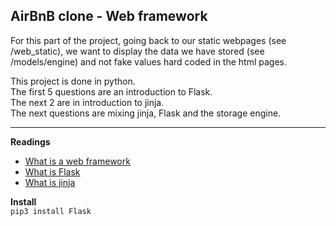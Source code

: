 <h2>AirBnB clone - Web framework</h2>

For this part of the project, going back to our static webpages (see /web_static), we want to display the data we have stored (see /models/engine) and not fake values hard coded in the html pages.  

This project is done in python.  
The first 5 questions are an introduction to Flask.  
The next 2 are in introduction to jinja.  
The next questions are mixing jinja, Flask and the storage engine.  

______
**Readings**  
- [What is a web framework](https://jeffknupp.com/blog/2014/03/03/what-is-a-web-framework/)
- [What is Flask](http://flask.pocoo.org/docs/0.12/quickstart/)  
- [What is jinja](http://jinja.pocoo.org/docs/2.9/templates/)  

**Install**  
`pip3 install Flask`
